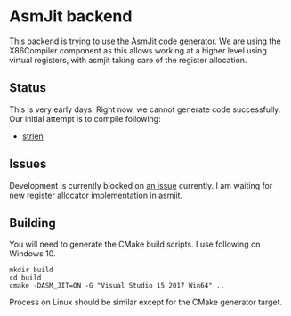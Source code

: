 # AsmJit backend

This backend is trying to use the [AsmJit](https://github.com/asmjit/asmjit) code generator. We are using the X86Compiler component as 
this allows working at a higher level using virtual registers, with asmjit taking care of the register allocation.

## Status

This is very early days. Right now, we cannot generate code successfully. Our initial attempt is to compile following:

* [strlen](https://github.com/dibyendumajumdar/dmr_c/blob/master/tests/nano/strlen.c)

## Issues

Development is currently blocked on [an issue](https://github.com/asmjit/asmjit/issues/168) currently. I am waiting for new register allocator implementation in asmjit.

## Building 

You will need to generate the CMake build scripts. I use following on Windows 10.

```
mkdir build
cd build
cmake -DASM_JIT=ON -G "Visual Studio 15 2017 Win64" ..
```

Process on Linux should be similar except for the CMake generator target.
